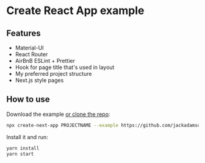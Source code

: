 # Create React App example

## Features

- Material-UI
- React Router
- AirBnB ESLint + Prettier
- Hook for page title that's used in layout
- My preferred project structure
- Next.js style pages

## How to use

Download the example [or clone the repo](https://github.com/jackadamson/create-react-app):

```sh
npx create-next-app PROJECTNAME --example https://github.com/jackadamson/create-react-app/tree/master
```

Install it and run:

```sh
yarn install
yarn start
```
